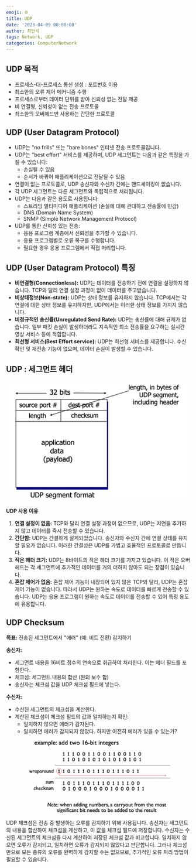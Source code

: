 ```yaml
---
emoji: 🌐
title: UDP
date: '2023-04-09 00:00:00'
author: 최민석
tags: Network, UDP
categories: ComputerNetwork
---
```

## UDP 목적

- 프로세스-대-프로세스 통신 생성 : 포트번호 이용
- 최소한의 오류 제어 메커니즘 수행
- 프로세스로부터 데이터 단위를 받아 신뢰성 없는 전달 제공
- 비 연결형, 신뢰성이 없는 전송 프로토콜
- 최소한의 오버헤드만 사용하는 간단한 프로토콜

## **UDP (User Datagram Protocol)**

- UDP는 "no frills" 또는 "bare bones" 인터넷 전송 프로토콜입니다.
- UDP는 "best effort" 서비스를 제공하며, UDP 세그먼트는 다음과 같은 특징을 가질 수 있습니다:
  - 손실될 수 있음
  - 순서가 바뀌어 애플리케이션으로 전달될 수 있음
- 연결이 없는 프로토콜로, UDP 송신자와 수신자 간에는 핸드셰이킹이 없습니다.
- 각 UDP 세그먼트는 다른 세그먼트와 독립적으로 처리됩니다.
- UDP는 다음과 같은 용도로 사용됩니다:
  - 스트리밍 멀티미디어 애플리케이션 (손실에 대해 관대하고 전송률에 민감)
  - DNS (Domain Name System)
  - SNMP (Simple Network Management Protocol)
- UDP를 통한 신뢰성 있는 전송:
  - 응용 프로그램 계층에서 신뢰성을 추가할 수 있습니다.
  - 응용 프로그램별로 오류 복구를 수행합니다.
  - 필요한 경우 응용 프로그램에서 직접 처리합니다.

## **UDP (User Datagram Protocol) 특징**

- **비연결형(Connectionless):** UDP는 데이터를 전송하기 전에 연결을 설정하지 않습니다. TCP와 달리 연결 설정 과정이 없이 데이터를 주고받습니다.
- **비상태정보(Non-state):** UDP는 상태 정보를 유지하지 않습니다. TCP에서는 각 연결에 대한 상태 정보를 유지하지만, UDP에서는 이러한 상태 정보를 가지지 않습니다.
- **비정규적인 송신률(Unregulated Send Rate):** UDP는 송신률에 대해 규제가 없습니다. 일부 패킷 손실이 발생하더라도 지속적인 최소 전송률을 요구하는 실시간 영상 서비스 등에 적합합니다.
- **최선형 서비스(Best Effort service):** UDP는 최선형 서비스를 제공합니다. 수신 확인 및 재전송 기능이 없으며, 데이터 손실이 발생할 수 있습니다.

## UDP : 세그먼트 헤더

![header1.png](header1.png)

**UDP 사용 이유**

1. **연결 설정이 없음:** TCP와 달리 연결 설정 과정이 없으므로, UDP는 지연을 추가하지 않고 데이터를 즉시 전송할 수 있습니다.
2. **간단함:** UDP는 간결하게 설계되었습니다. 송신자와 수신자 간에 연결 상태를 유지할 필요가 없습니다. 이러한 간결성은 UDP를 가볍고 효율적인 프로토콜로 만듭니다.
3. **작은 헤더 크기:** UDP는 8바이트의 작은 헤더 크기를 가지고 있습니다. 이 작은 오버헤드는 각 세그먼트에 추가적인 데이터를 거의 더하지 않아도 되는 장점이 있습니다.
4. **혼잡 제어가 없음:** 혼잡 제어 기능이 내장되어 있지 않은 TCP와 달리, UDP는 혼잡 제어 기능이 없습니다. 따라서 UDP는 원하는 속도로 데이터를 빠르게 전송할 수 있습니다. UDP는 응용 프로그램이 원하는 속도로 데이터를 전송할 수 있어 특정 용도에 유용합니다.

## **UDP Checksum**

**목표:** 전송된 세그먼트에서 "에러" (예: 비트 전환) 감지하기

**송신자:**

- 세그먼트 내용을 16비트 정수의 연속으로 취급하여 처리한다. 이는 헤더 필드를 포함한다.
- 체크섬: 세그먼트 내용의 합산 (원의 보수 합)
- 송신자는 체크섬 값을 UDP 체크섬 필드에 넣는다.

**수신자:**

- 수신된 세그먼트의 체크섬을 계산한다.
- 계산된 체크섬이 체크섬 필드의 값과 일치하는지 확인:
  - 일치하지 않으면 에러가 감지된다.
  - 일치하면 에러가 감지되지 않았다. 하지만 여전히 에러가 있을 수 있는가?

![checksum2.png](checksum2.png)

UDP 체크섬은 전송 중 발생하는 오류를 감지하기 위해 사용됩니다. 송신자는 세그먼트의 내용을 합산하여 체크섬을 계산하고, 이 값을 체크섬 필드에 저장합니다. 수신자는 수신된 세그먼트의 체크섬을 다시 계산하여 저장된 체크섬 값과 비교합니다. 일치하지 않으면 오류가 감지되고, 일치하면 오류가 감지되지 않았다고 판단합니다. 그러나 체크섬만으로 모든 종류의 오류를 완벽하게 감지할 수는 없으므로, 추가적인 오류 처리 방법이 필요할 수 있습니다.

```toc
```
